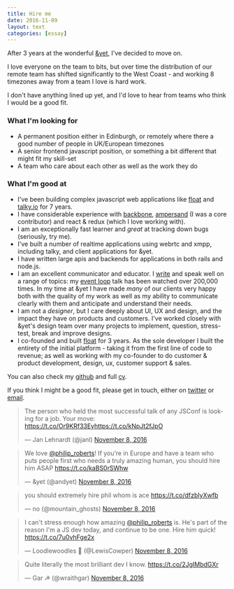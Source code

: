 ```yaml
---
title: Hire me
date: 2016-11-09
layout: text
categories: [essay]
---
```


After 3 years at the wonderful [&yet](https://andyet.com), I've decided to move on.

I love everyone on the team to bits, but over time the distribution of our remote team has shifted significantly to the West Coast - and working 8 timezones away from a team I love is hard work.

I don't have anything lined up yet, and I'd love to hear from teams who think I would be a good fit.

### What I'm looking for

* A permanent position either in Edinburgh, or remotely where there a good number of people in UK/European timezones
* A senior frontend javascript position, or something a bit different that might fit my skill-set
* A team who care about each other as well as the work they do

### What I'm good at

* I've been building complex javascript web applications like [float](http://floatapp.com) and [talky.io](https://talky.io) for 7 years.
* I have considerable experience with [backbone](http://backbonejs.org/), [ampersand](https://ampersandjs.com) (I was a core contributor) and react & redux (which I love working with).
* I am an exceptionally fast learner and _great_ at tracking down bugs (seriously, try me).
* I've built a number of realtime applications using webrtc and xmpp, including talky, and client applications for &yet.
* I have written large apis and backends for applications in both rails and node.js.
* I am an excellent communicator and educator. I [write](http://latentflip.com) and speak well on a range of topics: my [event loop](https://www.youtube.com/watch?v=8aGhZQkoFbQ) talk has been watched over 200,000 times. In my time at &yet I have made _many_ of our clients very happy both with the quality of my work as well as my ability to communicate clearly with them and anticipate and understand their needs.
* I am not a _designer_, but I care deeply about UI, UX and design, and the impact they have on products and customers. I've worked closely with &yet's design team over many projects to implement, question, stress-test, break and improve designs.
* I co-founded and built [float](http://floatapp.com) for 3 years. As the sole developer I built the entirety of the initial platform - taking it from the first line of code to revenue; as well as working with my co-founder to do customer & product development, design, ux, customer support & sales.

You can also check my [github](https://github.com/latentflip) and full [cv](http://latentflip.com/cv).

If you think I might be a good fit, please get in touch, either on [twitter](https://twitter.com/philip_roberts) or [email](mailto:phil@latentflip.com).

<blockquote class="twitter-tweet" data-lang="en"><p lang="en" dir="ltr">The person who held the most successful talk of any JSConf is looking for a job. Your move: <a href="https://t.co/Or9KRf33Ey">https://t.co/Or9KRf33Ey</a><a href="https://t.co/kNpJt2fJpO">https://t.co/kNpJt2fJpO</a></p>&mdash; Jan Lehnardt (@janl) <a href="https://twitter.com/janl/status/796090266952278016">November 8, 2016</a></blockquote>

<blockquote class="twitter-tweet" data-lang="en"><p lang="en" dir="ltr">We love <a href="https://twitter.com/philip_roberts">@philip_roberts</a>! If you’re in Europe and have a team who puts people first who needs a truly amazing human, you should hire him ASAP <a href="https://t.co/kaBS0rSWhw">https://t.co/kaBS0rSWhw</a></p>&mdash; &amp;yet (@andyet) <a href="https://twitter.com/andyet/status/796054731068014593">November 8, 2016</a></blockquote>

<blockquote class="twitter-tweet" data-lang="en"><p lang="en" dir="ltr">you should extremely hire phil whom is ace <a href="https://t.co/dfzbIyXwfb">https://t.co/dfzbIyXwfb</a></p>&mdash; no (@mountain_ghosts) <a href="https://twitter.com/mountain_ghosts/status/796092149628538880">November 8, 2016</a></blockquote>

<blockquote class="twitter-tweet" data-lang="en"><p lang="en" dir="ltr">I can&#39;t stress enough how amazing <a href="https://twitter.com/philip_roberts">@philip_roberts</a> is. He&#39;s part of the reason I&#39;m a JS dev today, and continue to be one. Hire him quick! <a href="https://t.co/7u0vhFge2x">https://t.co/7u0vhFge2x</a></p>&mdash; Loodlewoodles 👻 (@LewisCowper) <a href="https://twitter.com/LewisCowper/status/796100462730743808">November 8, 2016</a></blockquote>

<blockquote class="twitter-tweet" data-lang="en"><p lang="en" dir="ltr">Quite literally the most brilliant dev I know. <a href="https://t.co/2JgIMbdGXr">https://t.co/2JgIMbdGXr</a></p>&mdash; Gar ☭ (@wraithgar) <a href="https://twitter.com/wraithgar/status/796116793001537537">November 8, 2016</a></blockquote>
<script async src="//platform.twitter.com/widgets.js" charset="utf-8"></script>

